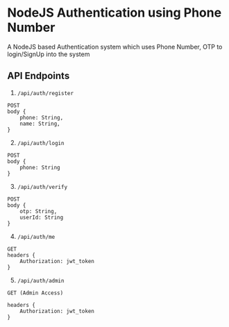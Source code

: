 # NodeJS Authentication using Phone Number
A NodeJS based Authentication system which uses Phone Number, OTP to login/SignUp into the system 


## API Endpoints
1. `/api/auth/register`
```
POST
body {
    phone: String,
    name: String,
}
```

2. `/api/auth/login`
```
POST
body {
    phone: String
}
```

3. `/api/auth/verify`
```
POST
body {
    otp: String,
    userId: String
}
```

4. `/api/auth/me`
```
GET
headers {
    Authorization: jwt_token
}
```

5. `/api/auth/admin`
```
GET (Admin Access)

headers {
    Authorization: jwt_token
}
```